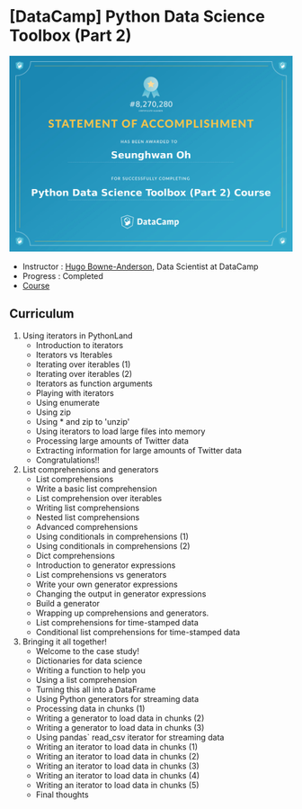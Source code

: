 ﻿# [DataCamp] Python Data Science Toolbox (Part 2)

![certificate](https://github.com/rakkoon23/my-own-ds-master/blob/master/3.%20Programming/3.2%20Python/Datacamp/04_Python%20Data%20Science%20Toolbox%20(Part%202)/Certificate/Python%20Data%20Science%20Toolbox%20(Part%202).jpg)

- Instructor : [Hugo Bowne-Anderson](https://www.datacamp.com/instructors/hugobowne), Data Scientist at DataCamp
- Progress : Completed
- [Course](https://www.datacamp.com/courses/python-data-science-toolbox-part-2)

## Curriculum
1. Using iterators in PythonLand
    - Introduction to iterators
    - Iterators vs Iterables
    - Iterating over iterables (1)
    - Iterating over iterables (2)
    - Iterators as function arguments
    - Playing with iterators
    - Using enumerate
    - Using zip
    - Using * and zip to 'unzip'
    - Using iterators to load large files into memory
    - Processing large amounts of Twitter data
    - Extracting information for large amounts of Twitter data
    - Congratulations!!
2. List comprehensions and generators
    - List comprehensions
    - Write a basic list comprehension
    - List comprehension over iterables
    - Writing list comprehensions
    - Nested list comprehensions
    - Advanced comprehensions
    - Using conditionals in comprehensions (1)
    - Using conditionals in comprehensions (2)
    - Dict comprehensions
    - Introduction to generator expressions
    - List comprehensions vs generators
    - Write your own generator expressions
    - Changing the output in generator expressions
    - Build a generator
    - Wrapping up comprehensions and generators.
    - List comprehensions for time-stamped data
    - Conditional list comprehensions for time-stamped data
3. Bringing it all together!
    - Welcome to the case study!
    - Dictionaries for data science
    - Writing a function to help you
    - Using a list comprehension
    - Turning this all into a DataFrame
    - Using Python generators for streaming data
    - Processing data in chunks (1)
    - Writing a generator to load data in chunks (2)
    - Writing a generator to load data in chunks (3)
    - Using pandas` read_csv iterator for streaming data
    - Writing an iterator to load data in chunks (1)
    - Writing an iterator to load data in chunks (2)
    - Writing an iterator to load data in chunks (3)
    - Writing an iterator to load data in chunks (4)
    - Writing an iterator to load data in chunks (5)
    - Final thoughts